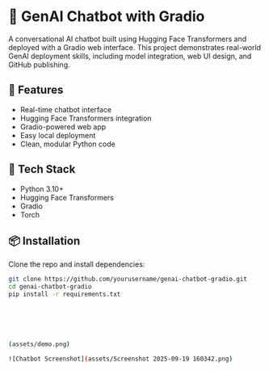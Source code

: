 # 🤖 GenAI Chatbot with Gradio

A conversational AI chatbot built using Hugging Face Transformers and deployed with a Gradio web interface. This project demonstrates real-world GenAI deployment skills, including model integration, web UI design, and GitHub publishing.

## 🚀 Features
- Real-time chatbot interface
- Hugging Face Transformers integration
- Gradio-powered web app
- Easy local deployment
- Clean, modular Python code

## 🧠 Tech Stack
- Python 3.10+
- Hugging Face Transformers
- Gradio
- Torch

## 📦 Installation

Clone the repo and install dependencies:

```bash
git clone https://github.com/yourusername/genai-chatbot-gradio.git
cd genai-chatbot-gradio
pip install -r requirements.txt






(assets/demo.png)

![Chatbot Screenshot](assets/Screenshot 2025-09-19 160342.png)
